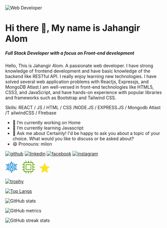 ![Web Developer](https://media.licdn.com/dms/image/D5616AQFp7CJ4PXLtjA/profile-displaybackgroundimage-shrink_350_1400/0/1704795349123?e=1710374400&v=beta&t=d9226tjrz6VHgsju7mcqUdPx9gCBNJYkHI4IKHxdGUQ)


# Hi there 👋, My name is Jahangir Alom
##### Full Stack Developer with a focus on Front-end development

Hello, This is Jahangir Alom. A passionate web developer. I have strong knowledge of frontend development and have basic knowledge of the backend like RESTful API. I really enjoy learning new technologies. I have solved several web application problems with Reactjs, Expressjs, and MongoDB Atlast.I am well-versed in front-end technologies like HTML5, CSS3, and JavaScript, and have hands-on experience with popular libraries and frameworks such as Bootstrap and Tailwind CSS.

Skills:  REACT / JS / HTML / CSS /NODE.JS / EXPRESS.JS / Mongodb Atlast /T ailwindCSS / FIrebase

- 🔭 I’m currently working on Home 
- 🌱 I’m currently learning Javascript 
- 💬 Ask me about Certainly! I'd be happy to ask you about a topic of your choice. What would you like to discuss or be asked about? 
- 😄 Pronouns: milon 


[<img src='https://cdn.jsdelivr.net/npm/simple-icons@3.0.1/icons/github.svg' alt='github' height='40'>](https://github.com/jahangiralom99)  [<img src='https://cdn.jsdelivr.net/npm/simple-icons@3.0.1/icons/linkedin.svg' alt='linkedin' height='40'>](https://www.linkedin.com/in/jahangiralom99/)  [<img src='https://cdn.jsdelivr.net/npm/simple-icons@3.0.1/icons/facebook.svg' alt='facebook' height='40'>](https://www.facebook.com/milonxs)  [<img src='https://cdn.jsdelivr.net/npm/simple-icons@3.0.1/icons/instagram.svg' alt='instagram' height='40'>](https://www.instagram.com/jahangir_alom99/)  

<a href='https://archiveprogram.github.com/'><img src='https://raw.githubusercontent.com/acervenky/animated-github-badges/master/assets/acbadge.gif' width='40' height='40'></a> <a href='https://docs.github.com/en/developers'><img src='https://raw.githubusercontent.com/acervenky/animated-github-badges/master/assets/devbadge.gif' width='40' height='40'></a> <a href='https://stars.github.com/'><img src='https://raw.githubusercontent.com/acervenky/animated-github-badges/master/assets/starbadge.gif' width='35' height='35'></a> 

[![trophy](https://github-profile-trophy.vercel.app/?username=jahangiralom99)](https://github.com/ryo-ma/github-profile-trophy)

[![Top Langs](https://github-readme-stats.vercel.app/api/top-langs/?username=jahangiralom99)](https://github.com/anuraghazra/github-readme-stats)

![GitHub stats](https://github-readme-stats.vercel.app/api?username=jahangiralom99&show_icons=true&count_private=true)  

![GitHub metrics](https://metrics.lecoq.io/jahangiralom99)  

![GitHub streak stats](https://streak-stats.demolab.com/?user=jahangiralom99)  

